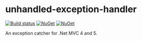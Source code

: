 # unhandled-exception-handler

[![Build status](https://ci.appveyor.com/api/projects/status/car1psys90556srk?svg=true)](https://ci.appveyor.com/project/spektrum/unhandled-exception-handler)
[![NuGet](https://img.shields.io/nuget/dt/Spk.UnhandledExceptionHandlerUi.svg)](https://www.nuget.org/packages/Spk.UnhandledExceptionHandlerUi/)
[![NuGet](https://img.shields.io/nuget/dt/Spk.UnhandledExceptionHandlerCore.svg)](https://www.nuget.org/packages/Spk.UnhandledExceptionHandlerCore/)

An exception catcher for .Net MVC 4 and 5.
